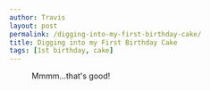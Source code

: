 ```yaml
---
author: Travis
layout: post
permalink: /digging-into-my-first-birthday-cake/
title: Digging into my First Birthday Cake
tags: [1st birthday, cake]
---
```


<figure>
	<img src="http://silasq.com/uploads/2013/02/2012-11-25-13.38.23-764x1024.jpg" alt="">	
	<figcaption>Mmmm...that's good!</figcaption>
</figure>
